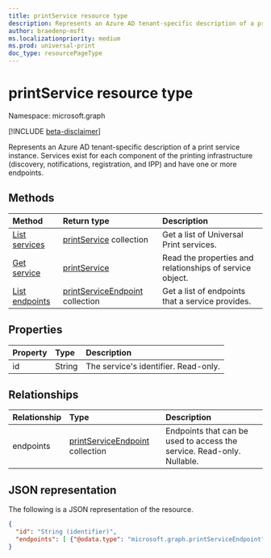 ```yaml
---
title: printService resource type
description: Represents an Azure AD tenant-specific description of a print service instance. Services exist for each component of the printing infrastructure (e.g., discovery, notifications, registration and IPP) and have one or more endpoints.
author: braedenp-msft
ms.localizationpriority: medium
ms.prod: universal-print
doc_type: resourcePageType
---
```


# printService resource type

Namespace: microsoft.graph

[!INCLUDE [beta-disclaimer](../../includes/beta-disclaimer.md)]

Represents an Azure AD tenant-specific description of a print service instance. Services exist for each component of the printing infrastructure (discovery, notifications, registration, and IPP) and have one or more endpoints.

## Methods

| Method                                                  | Return type                                                | Description                                              |
| :------------------------------------------------------ | :--------------------------------------------------------- | :------------------------------------------------------- |
| [List services](../api/print-list-services.md)          | [printService](printservice.md) collection                 | Get a list of Universal Print services.                  |
| [Get service](../api/printservice-get.md)               | [printService](printservice.md)                            | Read the properties and relationships of service object. |
| [List endpoints](../api/printservice-list-endpoints.md) | [printServiceEndpoint](printserviceendpoint.md) collection | Get a list of endpoints that a service provides.         |

## Properties

| Property | Type   | Description                          |
| :------- | :----- | :----------------------------------- |
| id       | String | The service's identifier. Read-only. |

## Relationships

| Relationship | Type                                                       | Description                                                            |
| :----------- | :--------------------------------------------------------- | :--------------------------------------------------------------------- |
| endpoints    | [printServiceEndpoint](printserviceendpoint.md) collection | Endpoints that can be used to access the service. Read-only. Nullable. |

## JSON representation

The following is a JSON representation of the resource.

<!-- {
  "blockType": "resource",
  "optionalProperties": [

  ],
  "@odata.type": "microsoft.graph.printService",
  "keyProperty": "id",
  "baseType":"microsoft.graph.entity"
}-->

```json
{
  "id": "String (identifier)",
  "endpoints": [ {"@odata.type": "microsoft.graph.printServiceEndpoint"} ]
}
```

<!-- uuid: 8fcb5dbc-d5aa-4681-8e31-b001d5168d79
2015-10-25 14:57:30 UTC -->

<!-- {
  "type": "#page.annotation",
  "description": "printService resource",
  "keywords": "",
  "section": "documentation",
  "tocPath": ""
}-->
